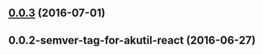 <a name="0.0.3"></a>
## [0.0.3](https://aui-team-bot/https://bitbucket.org/atlassian/atlaskit/compare/0.0.2-semver-tag-for-akutil-react...v0.0.3) (2016-07-01)



<a name="0.0.2-semver-tag-for-akutil-react"></a>
## 0.0.2-semver-tag-for-akutil-react (2016-06-27)




